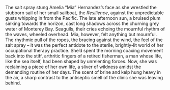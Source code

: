 The salt spray stung Amelia “Mia” Hernandez’s face as she wrestled the stubborn sail of her small sailboat, the *Resilience*, against the unpredictable gusts whipping in from the Pacific.  The late afternoon sun, a bruised plum sinking towards the horizon, cast long shadows across the churning grey water of Monterey Bay.  Seagulls, their cries echoing the mournful rhythm of the waves, wheeled overhead.  Mia, however, felt anything but mournful. The rhythmic pull of the ropes, the bracing against the wind, the feel of the salt spray – it was the perfect antidote to the sterile, brightly-lit world of her occupational therapy practice.  She’d spent the morning coaxing movement back into the stiff, arthritic fingers of a retired fisherman, a man whose life, like the sea itself, had been shaped by unrelenting forces. Now, she was reclaiming a piece of her own life, a sliver of wildness amidst the demanding routine of her days.  The scent of brine and kelp hung heavy in the air, a sharp contrast to the antiseptic smell of the clinic she was leaving behind.
